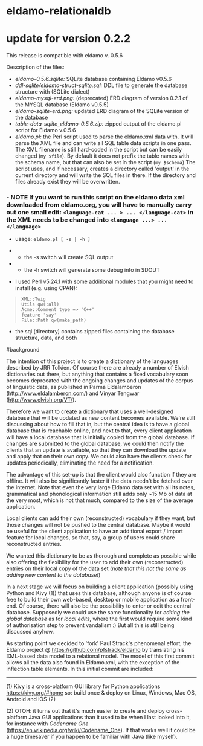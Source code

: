 # eldamo-relationaldb

# update for version 0.2.2
This release is compatible with eldamo v. 0.5.6

Description of the files:

- *eldamo-0.5.6.sqlite:* SQLite database containing Eldamo v0.5.6 
- *ddl-sqlite/eldamo-struct-sqlite.sql:* DDL file to generate the database structure with (SQLite dialect)
- *eldamo-mysql-erd.png:* (deprecated) ERD diagram of version 0.2.1 of the MYSQL database (Eldamo v0.5.5)
- *eldamo-sqlite-erd.png:* updated ERD diagram of the SQLite version of the database
- *table-data-sqlite_eldamo-0.5.6.zip:* zipped output of the eldamo.pl script for Eldamo v.0.5.6
- *eldamo.pl:* the Perl script used to parse the eldamo.xml data with. It will parse the XML file and can write all SQL table data scripts in one pass.
The XML filename is still hard-coded in the script but can be easily changed (`my $file`). By default it does not prefix the table names with the schema name, but that can also be set in the script (`my $schema`)
The script uses, and if necessary, creates a directory called 'output' in the current directory and will write the SQL files in there. If the directory and files already exist they will be overwritten. 
### - NOTE If you want to run this script on the eldamo data xml downloaded from eldamo.org, you will have to manually carry out one small edit: `<language-cat ... > ... </language-cat>` in the XML needs to be changed into `<language ...> ... </language>`
- usage: `eldamo.pl [ -s | -h ]`
- - the -s switch will create SQL output 
- - the -h switch will generate some debug info in SDOUT

- I used Perl v5.24.1 with some additional modules that you might need to install (e.g. using CPAN):

>     XML::Twig
>     Utils qw(:all)
>     Acme::Comment type => 'C++'
>     feature 'say'
>     File::Path qw(make_path)

- the sql (directory) contains zipped files containing the database structure, data, and both

#background

The intention of this project is to create a dictionary of the languages described by JRR Tolkien. 
Of course there are already a number of Elvish dictionaries out there, but anything that contains a fixed vocabulary soon becomes deprecated with the ongoing changes and updates of the corpus of linguistic data, as published in Parma Eldalamberon (http://www.eldalamberon.com/) and Vinyar Tengwar (http://www.elvish.org/VT/).

Therefore we want to create a dictionary that uses a well-designed database that will be updated as new content becomes available. 
We're still discussing about how to fill that in, but the central idea is to have a global database that is reachable online, and next to that, every client application will have a local database that is initially copied from the global database. If changes are submitted to the global database, we could then notify the clients that an update is available, so that they can download the update and apply that on their own copy. 
We could also have the clients check for updates periodically, eliminating the need for a notification. 

The advantage of this set-up is that the client would also function if they are offline. It will also be significantly faster if the data needn't be fetched over the internet. Note that even the very large Eldamo data set with all its notes, grammatical and phonological information still adds only ~15 Mb of data at the very most, which is not that much, compared to the size of the average application. 

Local clients can add their own (reconstructed) vocabulary if they want, but those changes will not be pushed to the central database. Maybe it would be useful for the client application to have an additional export / import feature for local changes, so that, say, a group of users could share reconstructed entries. 

We wanted this dictionary to be as thorough and complete as possible while also offering the flexibility for the user to add their own (reconstructed) entries on their local copy of the data set (*note that this not the same as adding new content to the database!*)

In a next stage we will focus on building a client application (possibly using Python and Kivy (1)) that uses this database, although anyone is of course free to build their own web-based, desktop or mobile application as a front-end. 
Of course, there will also be the possibility to enter or edit the central database. Supposedly we could use the same functionality for *editing the global database* as for *local edits*, where the first would require some kind of authorisation step to prevent vandalism :) But all this is still being discussed anyhow. 

As starting point we decided to 'fork' Paul Strack's phenomenal effort, the Eldamo project @ https://github.com/pfstrack/eldamo by translating his XML-based data model to a relational model. The model of this first commit allows all the data also found in Eldamo.xml, with the exception of the inflection table elements. 
In this initial commit are included:




- - - - - - - - - -
(1) Kivy is a cross-platform GUI library for Python applications https://kivy.org/#home so: build once & deploy on Linux, Windows, Mac OS, Android and iOS (2)

(2) OTOH: it turns out that it's much easier to create and deploy cross-platform Java GUI applications than it used to be when I last looked into it, for instance with *Codename One* (https://en.wikipedia.org/wiki/Codename_One). If that works well it could be a huge timesaver if you happen to be familiar with Java (like myself).

